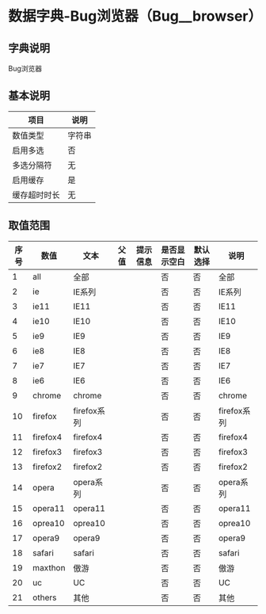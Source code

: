 # 数据字典-Bug浏览器（Bug__browser）
## 字典说明
Bug浏览器

## 基本说明
| 项目 | 说明 |
| ---- | ---- |
| 数值类型 | 字符串 |
| 启用多选 | 否 |
| 多选分隔符 | 无 |
| 启用缓存 | 是 |
| 缓存超时时长 | 无 |

## 取值范围
| 序号 | 数值 | 文本 | 父值 | 提示信息 | 是否显示空白 | 默认选择 | 说明 |
| ---- | ---- | ---- | ---- | ---- | ---- | ---- | ---- |
| 1 | all | 全部 |  |  | 否 | 否 | 全部 |
| 2 | ie | IE系列 |  |  | 否 | 否 | IE系列 |
| 3 | ie11 | IE11 |  |  | 否 | 否 | IE11 |
| 4 | ie10 | IE10 |  |  | 否 | 否 | IE10 |
| 5 | ie9 | IE9 |  |  | 否 | 否 | IE9 |
| 6 | ie8 | IE8 |  |  | 否 | 否 | IE8 |
| 7 | ie7 | IE7 |  |  | 否 | 否 | IE7 |
| 8 | ie6 | IE6 |  |  | 否 | 否 | IE6 |
| 9 | chrome | chrome |  |  | 否 | 否 | chrome |
| 10 | firefox | firefox系列 |  |  | 否 | 否 | firefox系列 |
| 11 | firefox4 | firefox4 |  |  | 否 | 否 | firefox4 |
| 12 | firefox3 | firefox3 |  |  | 否 | 否 | firefox3 |
| 13 | firefox2 | firefox2 |  |  | 否 | 否 | firefox2 |
| 14 | opera | opera系列 |  |  | 否 | 否 | opera系列 |
| 15 | opera11 | opera11 |  |  | 否 | 否 | opera11 |
| 16 | oprea10 | oprea10 |  |  | 否 | 否 | oprea10 |
| 17 | opera9 | opera9 |  |  | 否 | 否 | opera9 |
| 18 | safari | safari |  |  | 否 | 否 | safari |
| 19 | maxthon | 傲游 |  |  | 否 | 否 | 傲游 |
| 20 | uc | UC |  |  | 否 | 否 | UC |
| 21 | others | 其他 |  |  | 否 | 否 | 其他 |


